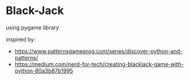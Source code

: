 # Black-Jack

using pygame library

inspired by:
 - https://www.patternsgameprog.com/series/discover-python-and-patterns/
 - https://medium.com/nerd-for-tech/creating-blackjack-game-with-python-80a3b87b1995
